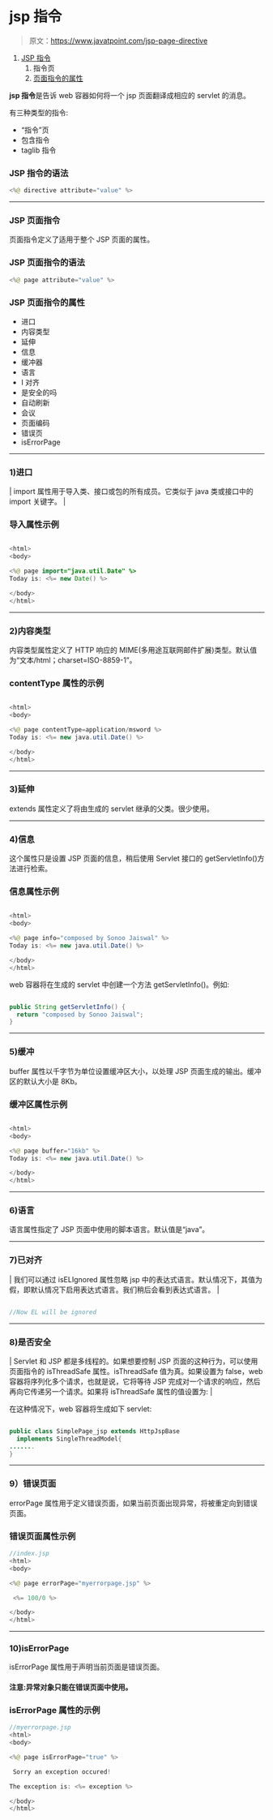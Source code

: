 # jsp 指令

> 原文：<https://www.javatpoint.com/jsp-page-directive>

1.  [JSP 指令](#)
    1.  指令页
    2.  [页面指令的属性](#pageattr)

**jsp 指令**是告诉 web 容器如何将一个 jsp 页面翻译成相应的 servlet 的消息。

有三种类型的指令:

*   “指令”页
*   包含指令
*   taglib 指令

### JSP 指令的语法

```java
<%@ directive attribute="value" %>

```

* * *

### JSP 页面指令

页面指令定义了适用于整个 JSP 页面的属性。

### JSP 页面指令的语法

```java
<%@ page attribute="value" %>

```

### JSP 页面指令的属性

*   进口
*   内容类型
*   延伸
*   信息
*   缓冲器
*   语言
*   I 对齐
*   是安全的吗
*   自动刷新
*   会议
*   页面编码
*   错误页
*   isErrorPage

* * *

### 1)进口

| import 属性用于导入类、接口或包的所有成员。它类似于 java 类或接口中的 import 关键字。 |

### 导入属性示例

```java

<html>
<body>

<%@ page import="java.util.Date" %>
Today is: <%= new Date() %>

</body>
</html>

```

* * *

### 2)内容类型

内容类型属性定义了 HTTP 响应的 MIME(多用途互联网邮件扩展)类型。默认值为“文本/html；charset=ISO-8859-1”。

### contentType 属性的示例

```java

<html>
<body>

<%@ page contentType=application/msword %>
Today is: <%= new java.util.Date() %>

</body>
</html>

```

* * *

### 3)延伸

extends 属性定义了将由生成的 servlet 继承的父类。很少使用。

* * *

### 4)信息

这个属性只是设置 JSP 页面的信息，稍后使用 Servlet 接口的 getServletInfo()方法进行检索。

### 信息属性示例

```java

<html>
<body>

<%@ page info="composed by Sonoo Jaiswal" %>
Today is: <%= new java.util.Date() %>

</body>
</html>

```

web 容器将在生成的 servlet 中创建一个方法 getServletInfo()。例如:

```java

public String getServletInfo() {
  return "composed by Sonoo Jaiswal"; 
}

```

* * *

### 5)缓冲

buffer 属性以千字节为单位设置缓冲区大小，以处理 JSP 页面生成的输出。缓冲区的默认大小是 8Kb。

### 缓冲区属性示例

```java

<html>
<body>

<%@ page buffer="16kb" %>
Today is: <%= new java.util.Date() %>

</body>
</html>

```

* * *

### 6)语言

语言属性指定了 JSP 页面中使用的脚本语言。默认值是“java”。

* * *

### 7)已对齐

| 我们可以通过 isELIgnored 属性忽略 jsp 中的表达式语言。默认情况下，其值为假，即默认情况下启用表达式语言。我们稍后会看到表达式语言。 |

```java

//Now EL will be ignored

```

* * *

### 8)是否安全

| Servlet 和 JSP 都是多线程的。如果想要控制 JSP 页面的这种行为，可以使用页面指令的 isThreadSafe 属性。isThreadSafe 值为真。如果设置为 false，web 容器将序列化多个请求，也就是说，它将等待 JSP 完成对一个请求的响应，然后再向它传递另一个请求。如果将 isThreadSafe 属性的值设置为: |

在这种情况下，web 容器将生成如下 servlet:

```java

public class SimplePage_jsp extends HttpJspBase 
  implements SingleThreadModel{
.......
}

```

* * *

### 9）错误页面

errorPage 属性用于定义错误页面，如果当前页面出现异常，将被重定向到错误页面。

### 错误页面属性示例

```java
//index.jsp
<html>
<body>

<%@ page errorPage="myerrorpage.jsp" %>

 <%= 100/0 %>

</body>
</html>

```

* * *

### 10)isErrorPage

isErrorPage 属性用于声明当前页面是错误页面。

#### 注意:异常对象只能在错误页面中使用。

### isErrorPage 属性的示例

```java
//myerrorpage.jsp
<html>
<body>

<%@ page isErrorPage="true" %>

 Sorry an exception occured!

The exception is: <%= exception %>

</body>
</html>

```